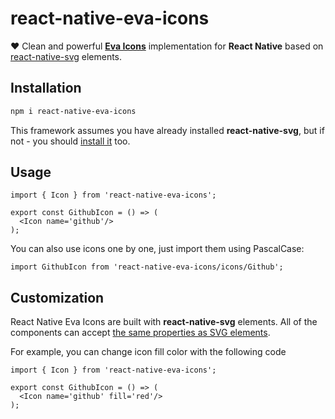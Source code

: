# react-native-eva-icons

❤️ Clean and powerful [**Eva Icons**][link:eva-icons] implementation for **React Native** based on [react-native-svg][link:react-native-svg] elements.

## Installation

```bash
npm i react-native-eva-icons
```

This framework assumes you have already installed **react-native-svg**, but if not - you should [install it][link:react-native-svg:install] too.

## Usage

```tsx
import { Icon } from 'react-native-eva-icons';

export const GithubIcon = () => (
  <Icon name='github'/>
);
```

You can also use icons one by one, just import them using PascalCase:

```tsx
import GithubIcon from 'react-native-eva-icons/icons/Github';
```

## Customization

React Native Eva Icons are built with  **react-native-svg** elements. All of the components can accept [the same properties as SVG elements][link:react-native-svg:props].

For example, you can change icon fill color with the following code

```tsx
import { Icon } from 'react-native-eva-icons';

export const GithubIcon = () => (
  <Icon name='github' fill='red'/>
);
```

[link:eva-icons]: https://github.com/akveo/eva-icons
[link:react-native-svg]: https://github.com/react-native-community/react-native-svg
[link:react-native-svg:install]: https://github.com/react-native-community/react-native-svg#installation
[link:react-native-svg:props]: https://github.com/react-native-community/react-native-svg#common-props
